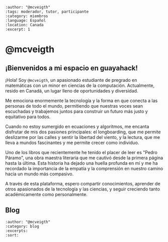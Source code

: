 
```{post} 2023-07-18
:author: "@mcveigth"
:tags: moderador, tutor, participante
:category: miembros
:language: Español
:location: Canada
:excerpt: 1
```

# @mcveigth

## ¡Bienvenidos a mi espacio en guayahack!

¡Hola! Soy `@mcveigth`, un apasionado estudiante de pregrado en matemáticas con un minor en ciencias de la computación. Actualmente, resido en Canadá, un lugar lleno de oportunidades y diversidad.

Me emociona enormemente la tecnología y la forma en que conecta a las personas de todo el mundo, permitiendo que nuestras voces sean escuchadas y trabajemos juntos para construir un futuro más justo y equitativo para todos.

Cuando no estoy sumergido en ecuaciones y algoritmos, me encanta disfrutar de mis dos pasiones principales: el longboarding, que me permite deslizarme por las calles y sentir la libertad del viento, y la lectura, que me lleva a mundos fascinantes y me permite crecer como individuo.

Uno de los libros que recientemente he tenido el placer de leer es "Pedro Páramo", una obra maestra literaria que me cautivó desde la primera página hasta la última. Esta historia ha dejado una huella profunda en mí y me ha recordado la importancia de la empatía y la comprensión en nuestro camino hacia un mundo más compasivo.

A través de esta plataforma, espero compartir conocimientos, aprender de otros apasionados de la tecnología y las ciencias, y seguir creciendo tanto académicamente como personalmente.

## Blog

```{postlist}
:author: "@mcveigth"
:category: blog
:excerpts:
:sort:
```
